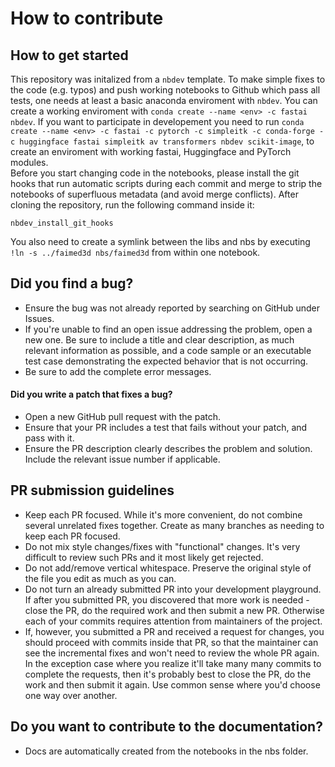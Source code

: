 # How to contribute

## How to get started

This repository was initalized from a `nbdev` template. To make simple fixes to the code (e.g. typos) and push working notebooks to Github which pass all tests, one needs at least a basic anaconda enviroment with `nbdev`.
You can create a working enviroment with `conda create --name <env> -c fastai nbdev`. If you want to participate in developement you need to run `conda create --name <env> -c fastai -c pytorch -c simpleitk -c conda-forge -c huggingface fastai simpleitk av transformers nbdev scikit-image`, to create an enviroment with working fastai, Huggingface and PyTorch modules.  
Before you start changing code in the notebooks, please install the git hooks that run automatic scripts during each commit and merge to strip the notebooks of superfluous metadata (and avoid merge conflicts). After cloning the repository, run the following command inside it:

```
nbdev_install_git_hooks
```
You also need to create a symlink between the libs and nbs by executing `!ln -s ../faimed3d nbs/faimed3d` from within one notebook. 

## Did you find a bug?

* Ensure the bug was not already reported by searching on GitHub under Issues.
* If you're unable to find an open issue addressing the problem, open a new one. Be sure to include a title and clear description, as much relevant information as possible, and a code sample or an executable test case demonstrating the expected behavior that is not occurring.
* Be sure to add the complete error messages.

#### Did you write a patch that fixes a bug?

* Open a new GitHub pull request with the patch.
* Ensure that your PR includes a test that fails without your patch, and pass with it.
* Ensure the PR description clearly describes the problem and solution. Include the relevant issue number if applicable.

## PR submission guidelines

* Keep each PR focused. While it's more convenient, do not combine several unrelated fixes together. Create as many branches as needing to keep each PR focused.
* Do not mix style changes/fixes with "functional" changes. It's very difficult to review such PRs and it most likely get rejected.
* Do not add/remove vertical whitespace. Preserve the original style of the file you edit as much as you can.
* Do not turn an already submitted PR into your development playground. If after you submitted PR, you discovered that more work is needed - close the PR, do the required work and then submit a new PR. Otherwise each of your commits requires attention from maintainers of the project.
* If, however, you submitted a PR and received a request for changes, you should proceed with commits inside that PR, so that the maintainer can see the incremental fixes and won't need to review the whole PR again. In the exception case where you realize it'll take many many commits to complete the requests, then it's probably best to close the PR, do the work and then submit it again. Use common sense where you'd choose one way over another.

## Do you want to contribute to the documentation?

* Docs are automatically created from the notebooks in the nbs folder.

